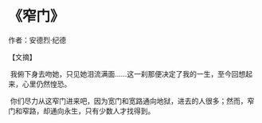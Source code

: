 # 《窄门》

作者：安德烈·纪德

【文摘】

 我俯下身去吻她，只见她泪流满面……这一刹那便决定了我的一生，至今回想起来，心里仍然惶恐。  
  
 你们尽力从这窄门进来吧，因为宽门和宽路通向地狱，进去的人很多；然而，窄门和窄路，却通向永生，只有少数人才找得到。  